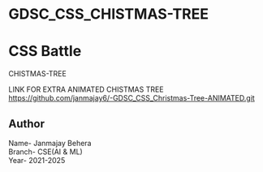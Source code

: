 # GDSC_CSS_CHISTMAS-TREE <br>
# CSS Battle<br>
CHISTMAS-TREE<br>

LINK FOR EXTRA ANIMATED CHISTMAS TREE <BR>
https://github.com/janmajay6/-GDSC_CSS_Christmas-Tree-ANIMATED.git


## Author
Name- Janmajay Behera<br>
Branch- CSE(AI & ML) <br>
Year- 2021-2025
